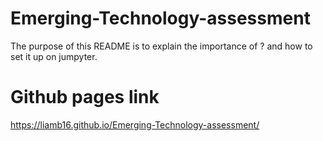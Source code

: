 # Emerging-Technology-assessment
The purpose of this README is to explain the importance of  ? and how to set it up on jumpyter.

# Github pages link
https://liamb16.github.io/Emerging-Technology-assessment/
